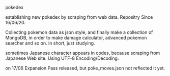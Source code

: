pokedex

establishing new pokedex by scraping from web data.
Repositry Since 16/06/20.

Collecting pokemon data as json style, and finally make a collection of MongoDB,
in order to make damage calculator, advanced pokemon searcher and so on.
in short, just studying.

sometimes Japanese character appears in codes, because scraping from Japanese Web site.
Using UTF-8 Encoding/Decoding.

on 17/06 Expansion Pass released, but poke_moves.json not reflected it yet.